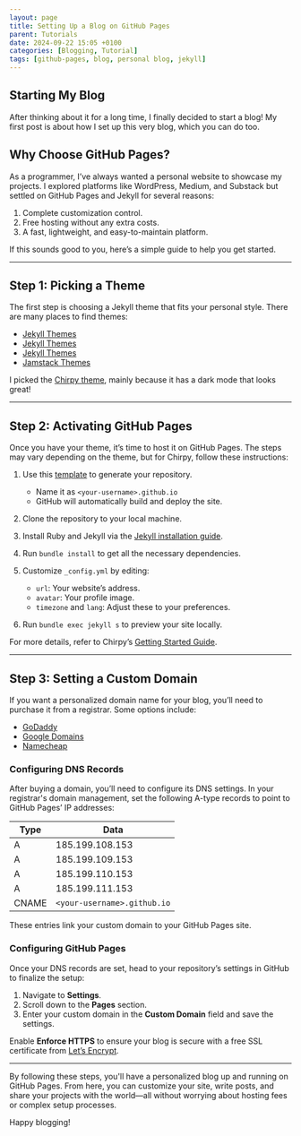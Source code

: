 ```yaml
---
layout: page
title: Setting Up a Blog on GitHub Pages
parent: Tutorials
date: 2024-09-22 15:05 +0100
categories: [Blogging, Tutorial]
tags: [github-pages, blog, personal blog, jekyll]
---
```


## Starting My Blog

After thinking about it for a long time, I finally decided to start a blog! My first post is about how I set up this very blog, which you can do too.

## Why Choose GitHub Pages?

As a programmer, I’ve always wanted a personal website to showcase my projects. I explored platforms like WordPress, Medium, and Substack but settled on GitHub Pages and Jekyll for several reasons:
1. Complete customization control.
2. Free hosting without any extra costs.
3. A fast, lightweight, and easy-to-maintain platform.

If this sounds good to you, here’s a simple guide to help you get started.

---

## Step 1: Picking a Theme

The first step is choosing a Jekyll theme that fits your personal style. There are many places to find themes:

- [Jekyll Themes](https://jekyllthemes.io/)
- [Jekyll Themes](http://jekyllthemes.org/)
- [Jekyll Themes](https://jekyll-themes.com/)
- [Jamstack Themes](https://jamstackthemes.dev/ssg/jekyll/)

I picked the [Chirpy theme](https://github.com/cotes2020/chirpy-starter/), mainly because it has a dark mode that looks great!

---

## Step 2: Activating GitHub Pages

Once you have your theme, it’s time to host it on GitHub Pages. The steps may vary depending on the theme, but for Chirpy, follow these instructions:

1. Use this [template](https://github.com/cotes2020/chirpy-starter/generate) to generate your repository.
   - Name it as `<your-username>.github.io`
   - GitHub will automatically build and deploy the site.
   
2. Clone the repository to your local machine.

3. Install Ruby and Jekyll via the [Jekyll installation guide](https://jekyllrb.com/docs/installation/).

4. Run `bundle install` to get all the necessary dependencies.

5. Customize `_config.yml` by editing:
   - `url`: Your website’s address.
   - `avatar`: Your profile image.
   - `timezone` and `lang`: Adjust these to your preferences.

6. Run `bundle exec jekyll s` to preview your site locally.

For more details, refer to Chirpy’s [Getting Started Guide](https://chirpy.cotes.page/posts/getting-started/).

---

## Step 3: Setting a Custom Domain

If you want a personalized domain name for your blog, you’ll need to purchase it from a registrar. Some options include:

- [GoDaddy](https://www.godaddy.com/)
- [Google Domains](https://domains.google)
- [Namecheap](https://www.namecheap.com/)

### Configuring DNS Records

After buying a domain, you’ll need to configure its DNS settings. In your registrar's domain management, set the following A-type records to point to GitHub Pages’ IP addresses:

| Type  | Data              |
|-------|-------------------|
| A     | 185.199.108.153    |
| A     | 185.199.109.153    |
| A     | 185.199.110.153    |
| A     | 185.199.111.153    |
| CNAME | `<your-username>.github.io` |

These entries link your custom domain to your GitHub Pages site.

### Configuring GitHub Pages

Once your DNS records are set, head to your repository’s settings in GitHub to finalize the setup:

1. Navigate to **Settings**.
2. Scroll down to the **Pages** section.
3. Enter your custom domain in the **Custom Domain** field and save the settings.

Enable **Enforce HTTPS** to ensure your blog is secure with a free SSL certificate from [Let’s Encrypt](https://letsencrypt.org/).

---

By following these steps, you'll have a personalized blog up and running on GitHub Pages. From here, you can customize your site, write posts, and share your projects with the world—all without worrying about hosting fees or complex setup processes.

Happy blogging!
